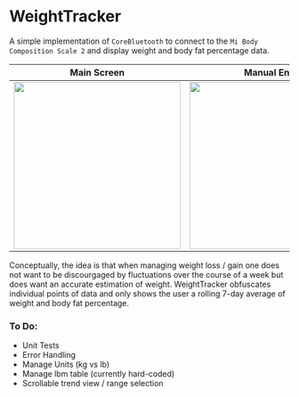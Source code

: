 # WeightTracker

A simple implementation of `CoreBluetooth` to connect to the `Mi Body Composition Scale 2` and display weight and body fat percentage data.

Main Screen|Manual Entry|User Data
:-:|:-:|:-:
<img src="https://user-images.githubusercontent.com/20093619/192139552-42ed10a0-e97f-47ea-b373-e7fb2cd25cae.png" width="300">  |  <img src="https://user-images.githubusercontent.com/20093619/192139752-64af88bb-8317-46d5-8f7f-615df4c9bdb1.png" width="300"> | <img src="https://user-images.githubusercontent.com/20093619/192139754-3bcc89a5-cc6f-499a-81f4-7a7279022879.png" width="300">

Conceptually, the idea is that when managing weight loss / gain one does not want to be discourgaged by fluctuations over the course of a week but does want an accurate estimation of weight. WeightTracker obfuscates individual points of data and only shows the user a rolling 7-day average of weight and body fat percentage.

### To Do:
- Unit Tests
- Error Handling
- Manage Units (kg vs lb)
- Manage lbm table (currently hard-coded)
- Scrollable trend view / range selection
